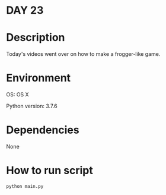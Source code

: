 
# DAY 23

# Description
Today's videos went over on how to make a frogger-like game.

# Environment
OS: OS X

Python version: 3.7.6

# Dependencies
None

# How to run script
```
python main.py
```
